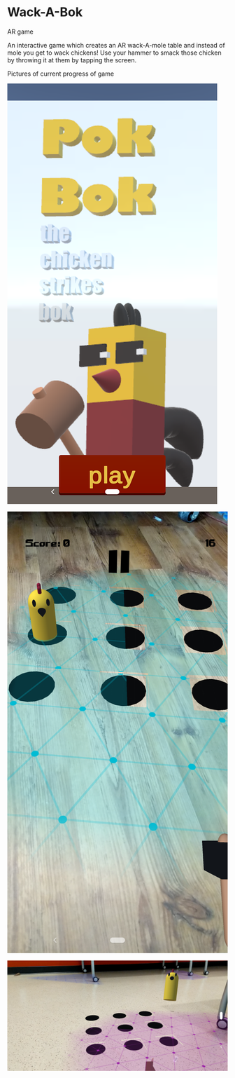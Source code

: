 # Wack-A-Bok
AR game 


An interactive game which creates an AR wack-A-mole table and instead of mole you get to wack chickens!
Use your hammer to smack those chicken by throwing it at them by tapping the screen.

Pictures of current progress of game


![AR](https://github.com/Vithop/Wack-A-Bok/blob/master2/pok-bok%20front%20cover.png) 

![AR](https://github.com/Vithop/Wack-A-Bok/blob/master2/game%20field2.png) 

![AR](https://github.com/Vithop/Wack-A-Bok/blob/master2/Screenshot_20181114-111823.png) 

